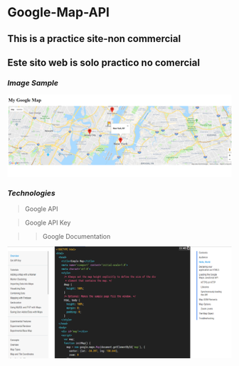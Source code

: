 # Google-Map-API
## This is a practice site-non commercial
## Este sito web is solo practico no comercial

### *Image Sample*
![alt text](nyc.png)

### *Technologies*
> Google API

> Google API Key

>> Google Documentation

![alt text](doc.png)